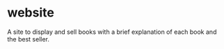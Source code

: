 # website
A site to display and sell books with a brief explanation of each book and the best seller.
